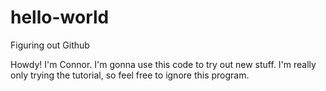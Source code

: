 # hello-world
Figuring out Github

Howdy! I'm Connor. I'm gonna use this code to try out new stuff. I'm really only trying the tutorial, so feel free to ignore this program.
